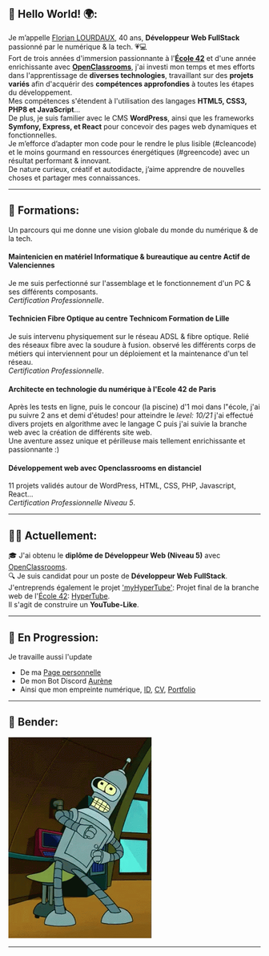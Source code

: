 ##		👋 Hello World! 🌍:  
Je m’appelle [Florian LOURDAUX](https://flourdau.github.io/flourdau), 40 ans, **Développeur Web FullStack** passionné par le numérique & la tech. 💗💻  
Fort de trois années d'immersion passionnante à l'**[École 42](https://42.fr/)** et d'une année enrichissante avec **[OpenClassrooms](https://openclassrooms.com/)**, j'ai investi mon temps et mes efforts dans l'apprentissage de **diverses technologies**, travaillant sur des **projets variés** afin d'acquérir des **compétences approfondies** à toutes les étapes du développement.  
Mes compétences s'étendent à l'utilisation des langages **HTML5, CSS3, PHP8 et JavaScript**...  
De plus, je suis familier avec le CMS **WordPress**, ainsi que les frameworks **Symfony, Express, et React** pour concevoir des pages web dynamiques et fonctionnelles.  
Je m’efforce d’adapter mon code pour le rendre le plus lisible (#cleancode) et le moins gourmand en ressources énergétiques (#greencode) avec un résultat performant & innovant.  
De nature curieux, créatif et autodidacte, j’aime apprendre de nouvelles choses et partager mes connaissances.  
___  

##     🔑 Formations:  
Un parcours qui me donne une vision globale du monde du numérique & de la tech.  
#### **Maintenicien en matériel Informatique & bureautique** au centre Actif de Valenciennes  
Je me suis perfectionné sur l'assemblage et le fonctionnement d'un PC & ses différents composants.  
*Certification Professionnelle*.  
#### **Technicien Fibre Optique** au centre Technicom Formation de Lille  
Je suis intervenu physiquement sur le réseau ADSL & fibre optique. Relié des réseaux fibre avec la soudure à fusion. observé les différents corps de métiers qui interviennent pour un déploiement et la maintenance d'un tel réseau.  
*Certification Professionnelle*.  
#### **Architecte en technologie du numérique** à l'Ecole 42 de Paris  
Après les tests en ligne, puis le concour (la piscine) d'1 moi dans l"école, j'ai pu suivre 2 ans et demi d'études! pour atteindre le *level: 10/21* j'ai effectué divers projets en algorithme avec le langage C puis j'ai suivie la branche web avec la création de différents site web.  
Une aventure assez unique et périlleuse mais tellement enrichissante et passionnante :)  
#### **Développement web** avec Openclassrooms en distanciel  
11 projets validés autour de WordPress, HTML, CSS, PHP, Javascript, React...  
*Certification Professionnelle Niveau 5*.  
___  

##		👩‍💻 Actuellement:  
🎓 J'ai obtenu le **diplôme de Développeur Web (Niveau 5)** avec [OpenClassrooms](https://openclassrooms.com/).   
🔍 Je suis candidat pour un poste de **Développeur Web FullStack**.  
J'entreprends également le projet ['myHyperTube'](https://github.com/flourdau/myHyperTube/): Projet final de la branche web de l'[École 42](https://42.fr/): [HyperTube](https://github.com/flourdau/myHyperTube/blob/main/hypertube.fr.pdf).  
Il s'agit de construire un **YouTube-Like**.  
___  

##     🚧 En Progression:  
Je travaille aussi l'update  
- De ma [Page personnelle](https://github.com/flourdau/positive-link.net)
- De mon Bot Discord [Aurène](https://github.com/flourdau/aureneBotDiscord)
- Ainsi que mon empreinte numérique, [ID](https://flourdau.github.io/flourdau), [CV](https://flourdau.github.io/flourdau/curriculum), [Portfolio](https://flourdau.github.io/flourdau/portfolio)  
___  

##     🌟 Bender:  
![Bender](https://raw.githubusercontent.com/flourdau/flourdau/main/IMG/00.gif "Bender")
___  